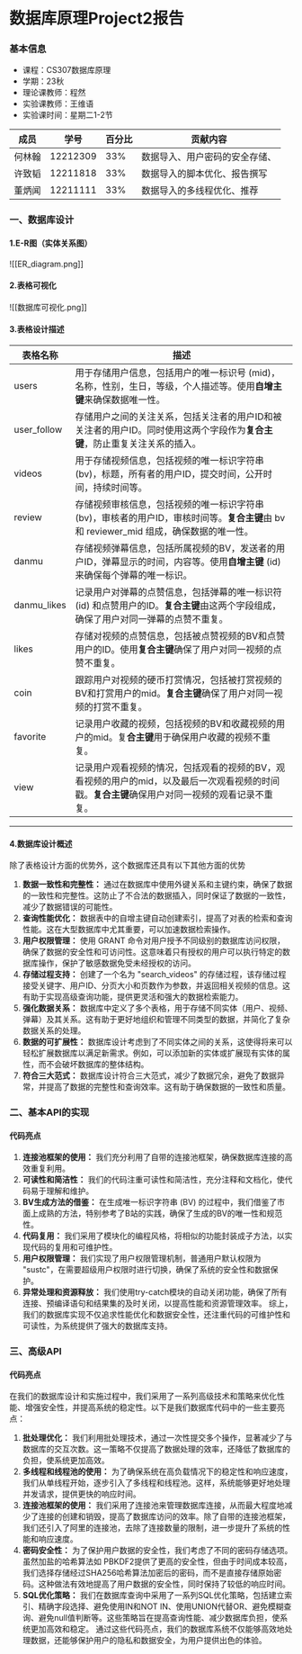 # 数据库原理Project2报告
### 基本信息
- 课程：CS307数据库原理
- 学期：23秋
- 理论课教师：程然
- 实验课教师：王维语
- 实验课时间：星期二1-2节

|成员|学号|百分比|贡献内容|
|-|-|-|-|
|何林翰|12212309|33%|数据导入、用户密码的安全存储、|
|许致韬|12211818|33%|数据导入的脚本优化、报告撰写|
|董炳闻|12211111|33%|数据导入的多线程优化、推荐|
### 一、数据库设计
#### 1.E-R图（实体关系图）
![[ER_diagram.png]]
#### 2.表格可视化
![[数据库可视化.png]]
#### 3.表格设计描述
| 表格名称        | 描述                                                  |
|----------------|-------------------------------------------------------|
| users          | 用于存储用户信息，包括用户的唯一标识号 (mid)，名称，性别，生日，等级，个人描述等。使用**自增主键**来确保数据唯一性。 |
| user_follow    | 存储用户之间的关注关系，包括关注者的用户ID和被关注者的用户ID。同时使用这两个字段作为**复合主键**，防止重复关注关系的插入。 |
| videos         | 用于存储视频信息，包括视频的唯一标识字符串 (bv)，标题，所有者的用户ID，提交时间，公开时间，持续时间等。 |
| review         | 存储视频审核信息，包括视频的唯一标识字符串 (bv)，审核者的用户ID，审核时间等。**复合主键**由 bv 和 reviewer_mid 组成，确保数据的唯一性。 |
| danmu          | 存储视频弹幕信息，包括所属视频的BV，发送者的用户ID，弹幕显示的时间，内容等。使用**自增主键** (id) 来确保每个弹幕的唯一标识。 |
| danmu_likes    | 记录用户对弹幕的点赞信息，包括弹幕的唯一标识符 (id) 和点赞用户的ID。**复合主键**由这两个字段组成，确保了用户对同一弹幕的点赞不重复。 |
| likes          | 存储对视频的点赞信息，包括被点赞视频的BV和点赞用户的ID。使用**复合主键**确保了用户对同一视频的点赞不重复。 |
| coin           | 跟踪用户对视频的硬币打赏情况，包括被打赏视频的BV和打赏用户的mid。**复合主键**确保了用户对同一视频的打赏不重复。 |
| favorite       | 记录用户收藏的视频，包括视频的BV和收藏视频的用户的mid。复**合主键**用于确保用户收藏的视频不重复。 |
| view           | 记录用户观看视频的情况，包括观看的视频的BV，观看视频的用户的mid，以及最后一次观看视频的时间戳。**复合主键**确保用户对同一视频的观看记录不重复。 |
****
#### 4.数据库设计概述
除了表格设计方面的优势外，这个数据库还具有以下其他方面的优势
1. **数据一致性和完整性：** 通过在数据库中使用外键关系和主键约束，确保了数据的一致性和完整性。这防止了不合法的数据插入，同时保证了数据的一致性，减少了数据错误的可能性。
2. **查询性能优化：** 数据表中的自增主键自动创建索引，提高了对表的检索和查询性能。这在大型数据库中尤其重要，可以加速数据检索操作。
3. **用户权限管理：** 使用 GRANT 命令对用户授予不同级别的数据库访问权限，确保了数据的安全性和可访问性。这意味着只有授权的用户可以执行特定的数据库操作，保护了敏感数据免受未经授权的访问。
4. **存储过程支持：** 创建了一个名为 "search_videos" 的存储过程，该存储过程接受关键字、用户ID、分页大小和页数作为参数，并返回相关视频的信息。这有助于实现高级查询功能，提供更灵活和强大的数据检索能力。
5. **强化数据关系：** 数据库中定义了多个表格，用于存储不同实体（用户、视频、弹幕）及其关系。这有助于更好地组织和管理不同类型的数据，并简化了复杂数据关系的处理。
6. **数据的可扩展性：** 数据库设计考虑到了不同实体之间的关系，这使得将来可以轻松扩展数据库以满足新需求。例如，可以添加新的实体或扩展现有实体的属性，而不会破坏数据库的整体结构。
7. **符合三大范式：** 数据库设计符合三大范式，减少了数据冗余，避免了数据异常，并提高了数据的完整性和查询效率。这有助于确保数据的一致性和质量。
### 二、基本API的实现
#### 代码亮点
1. **连接池框架的使用：** 我们充分利用了自带的连接池框架，确保数据库连接的高效重复利用。
2. **可读性和简洁性：** 我们的代码注重可读性和简洁性，充分注释和文档化，使代码易于理解和维护。
3. **BV生成方法的借鉴：** 在生成唯一标识字符串 (BV) 的过程中，我们借鉴了市面上成熟的方法，特别参考了B站的实践，确保了生成的BV的唯一性和规范性。
4. **代码复用：** 我们采用了模块化的编程风格，将相似的功能封装成子方法，以实现代码的复用和可维护性。
5. **用户权限管理：** 我们实现了用户权限管理机制，普通用户默认权限为 "sustc"，在需要超级用户权限时进行切换，确保了系统的安全性和数据保护。
6. **异常处理和资源释放：** 我们使用try-catch模块的自动关闭功能，确保了所有连接、预编译语句和结果集的及时关闭，以提高性能和资源管理效率。
综上，我们的数据库实现不仅追求性能优化和数据安全性，还注重代码的可维护性和可读性，为系统提供了强大的数据库支持。
### 三、高级API
#### **代码亮点**
在我们的数据库设计和实施过程中，我们采用了一系列高级技术和策略来优化性能、增强安全性，并提高系统的稳定性。以下是我们数据库代码中的一些主要亮点：
1. **批处理优化：** 我们利用批处理技术，通过一次性提交多个操作，显著减少了与数据库的交互次数。这一策略不仅提高了数据处理的效率，还降低了数据库的负担，使系统更加高效。
2. **多线程和线程池的使用：** 为了确保系统在高负载情况下的稳定性和响应速度，我们从单线程开始，逐步引入了多线程和线程池。这样，系统能够更好地处理并发请求，提供更快的响应时间。
3. **连接池框架的使用：** 我们采用了连接池来管理数据库连接，从而最大程度地减少了连接的创建和销毁，提高了数据库访问的效率。除了自带的连接池框架，我们还引入了阿里的连接池，去除了连接数量的限制，进一步提升了系统的性能和响应速度。
4. **密码安全性：** 为了保护用户数据的安全性，我们考虑了不同的密码存储选项。虽然加盐的哈希算法如 PBKDF2提供了更高的安全性，但由于时间成本较高，我们选择存储经过SHA256哈希算法加密后的密码，而不是直接存储原始密码。这种做法有效地提高了用户数据的安全性，同时保持了较低的响应时间。
5. **SQL优化策略：** 我们在数据库查询中采用了一系列SQL优化策略，包括建立索引、精确字段选择、避免使用IN和NOT IN、使用UNION代替OR、避免模糊查询、避免null值判断等。这些策略旨在提高查询性能、减少数据库负担，使系统更加高效和稳定。
通过这些代码亮点，我们的数据库系统不仅能够高效地处理数据，还能够保护用户的隐私和数据安全，为用户提供出色的体验。